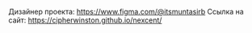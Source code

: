 Дизайнер проекта: https://www.figma.com/@itsmuntasirb
Ссылка на сайт: https://cipherwinston.github.io/nexcent/
